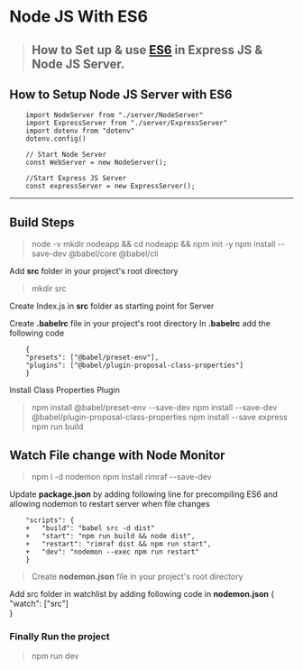 # Node JS With ES6
> ## How to Set up & use [ES6](https://developer.mozilla.org/en-US/docs/Web/JavaScript/Reference/Classes) in Express JS & Node JS Server.

## How to Setup Node JS Server with ES6 

        import NodeServer from "./server/NodeServer"
        import ExpressServer from "./server/ExpressServer"
        import dotenv from "dotenv"
        dotenv.config()

        // Start Node Server
        const WebServer = new NodeServer();

        //Start Express JS Server
        const expressServer = new ExpressServer();


--------------------------------------

## Build Steps
> node -v
> mkdir nodeapp && cd nodeapp && npm init -y
> npm install --save-dev @babel/core @babel/cli

Add __src__ folder in your project's root directory
> mkdir src 

Create Index.js in __src__ folder as starting point for Server

Create __.babelrc__ file in your project's root directory
In __.babelrc__ add the following code
      
        {
        "presets": ["@babel/preset-env"],
        "plugins": ["@babel/plugin-proposal-class-properties"] 
        }

Install Class Properties Plugin
> npm install @babel/preset-env --save-dev 
> npm install --save-dev @babel/plugin-proposal-class-properties
> npm install --save express 
> npm run build

## Watch File change with Node Monitor
> npm i -d nodemon
> npm install rimraf --save-dev

Update __package.json__ by adding following line for precompiling ES6 and allowing nodemon to restart server when file changes

        "scripts": {
        +   "build": "babel src -d dist"
        +   "start": "npm run build && node dist",
        +   "restart": "rimraf dist && npm run start",
        +   "dev": "nodemon --exec npm run restart"
        }

> Create __nodemon.json__ file in your project's root directory

Add src folder in watchlist by adding following code in __nodemon.json__
        {
        "watch": ["src"]    
        }

### Finally Run the project
 > npm run dev       